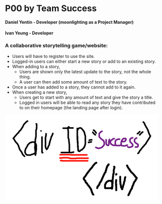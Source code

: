 # P00 by Team Success 
#### Daniel Yentin - Developer (moonlighting as a Project Manager) 

#### Ivan Yeung - Developer

### A collaborative storytelling game/website:
* Users will have to register to use the site.
* Logged-in users can either start a new story or add to an existing story.
* When adding to a story,
   * Users are shown only the latest update to the story, not the whole thing.
   * A user can then add some amount of text to the story.
* Once a user has added to a story, they cannot add to it again.
* When creating a new story,
   * Users get to start with any amount of text and give the story a title.
   * Logged in users will be able to read any story they have contributed to on their homepage (the landing page after login).

![alt text](flag.png "Flag")
